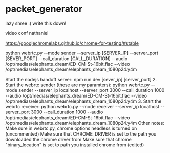 # packet_generator

lazy shree :) write this down!


video conf nathaniel

https://googlechromelabs.github.io/chrome-for-testing/#stable

python webrtc.py --mode sender --server_ip [SERVER_IP] --server_port [SEVER_PORT] --call_duration [CALL_DURATION] --audio /opt/medias/elephants_dream/ED-CM-St-16bit.flac --video /opt/medias/elephants_dream/elephants_dream_1080p24.y4m

Start the nodejs handoff server:
npm run dev [sever_ip] [server_port]
2. Start the webrtc sender (these are my paramters):
   python webrtc.py --mode sender --server_ip localhost --server_port 3000 --call_duration 1000 --audio /opt/medias/elephants_dream/ED-CM-St-16bit.flac --video /opt/medias/elephants_dream/elephants_dream_1080p24.y4m
3. Start the webrtc receiver:
   python webrtc.py --mode receiver --server_ip localhost --server_port 3000 --call_duration 1000 --audio /opt/medias/elephants_dream/ED-CM-St-16bit.flac --video /opt/medias/elephants_dream/elephants_dream_1080p24.y4m
   Other notes:
   Make sure in webrtc.py, chrome options headless is turned on (uncommented)
   Make sure that CHROME_DRIVER is set to the path you downloaded the chrome driver from
   Make sure that chrome "binary_location" is set to path you installed chrome from
   (edited)